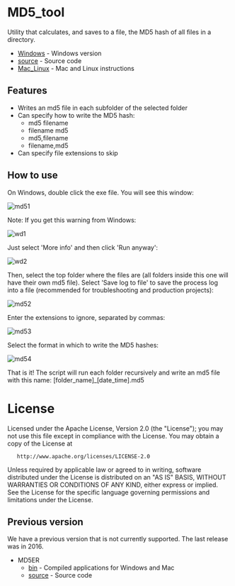 # MD5_tool

Utility that calculates, and saves to a file, the MD5 hash of all files in a directory.

 * [Windows](Windows) - Windows version
 * [source](source) - Source code
 * [Mac_Linux](Mac_Linux) - Mac and Linux instructions

## Features

 * Writes an md5 file in each subfolder of the selected folder
 * Can specify how to write the MD5 hash:
    * md5 filename
    * filename md5
    * md5,filename
    * filename,md5
 * Can specify file extensions to skip

## How to use

On Windows, double click the exe file. You will see this window:

![md51](https://user-images.githubusercontent.com/2302171/61298005-7a067300-a7ab-11e9-816f-f50cfa017e1c.png)

Note: If you get this warning from Windows:

![wd1](https://user-images.githubusercontent.com/2302171/61298234-dc5f7380-a7ab-11e9-8ff2-569aef1d51d0.png)

Just select 'More info' and then click 'Run anyway':

![wd2](https://user-images.githubusercontent.com/2302171/61299078-69ef9300-a7ad-11e9-88cd-d2b2190bc426.png)

Then, select the top folder where the files are (all folders inside this one will have their own md5 file). 
Select 'Save log to file' to save the process log into a file (recommended for troubleshooting
and production projects):

![md52](https://user-images.githubusercontent.com/2302171/61298021-82f74480-a7ab-11e9-900a-ea8cb2ef3b56.png)

Enter the extensions to ignore, separated by commas:

![md53](https://user-images.githubusercontent.com/2302171/61298034-88ed2580-a7ab-11e9-862e-ca81a1ec0780.png)

Select the format in which to write the MD5 hashes:

![md54](https://user-images.githubusercontent.com/2302171/61298050-8db1d980-a7ab-11e9-9550-3a8312ccd1aa.png)

That is it! The script will run each folder recursively and write an md5 file with this name: [folder_name]\_[date_time].md5

# License

Licensed under the Apache License, Version 2.0 (the "License");
   you may not use this file except in compliance with the License.
   You may obtain a copy of the License at

       http://www.apache.org/licenses/LICENSE-2.0

   Unless required by applicable law or agreed to in writing, software
   distributed under the License is distributed on an "AS IS" BASIS,
   WITHOUT WARRANTIES OR CONDITIONS OF ANY KIND, either express or implied.
   See the License for the specific language governing permissions and
   limitations under the License.

## Previous version

We have a previous version that is not currently supported. The last release was in 2016.

 * MD5ER
   * [bin](MD5ER_2016/bin) - Compiled applications for Windows and Mac
   * [source](MD5ER_2016/source) - Source code

